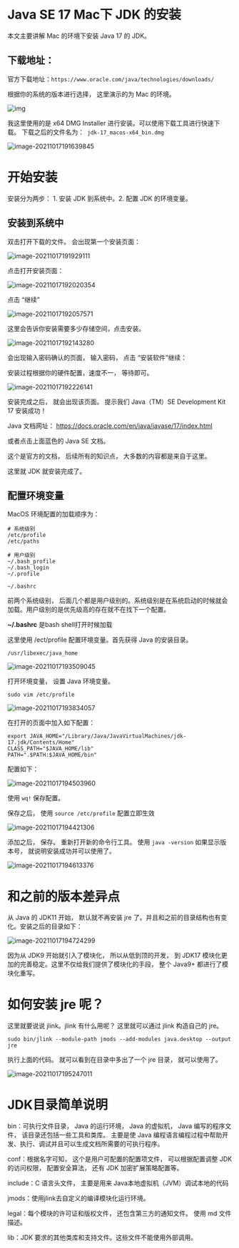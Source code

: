 # Java SE 17 Mac下 JDK 的安装

本文主要讲解 Mac 的环境下安装 Java 17 的 JDK。



## 下载地址：

官方下载地址：`https://www.oracle.com/java/technologies/downloads/`

根据你的系统的版本进行选择， 这里演示的为 Mac 的环境。

![img](https://cdn.jsdelivr.net/gh/xymiao/xymiaocdn/res/2021/202110/SNAGHTML13b2717a.PNG)

我这里使用的是 x64 DMG Installer 进行安装。可以使用下载工具进行快速下载。 下载之后的文件名为：` jdk-17_macos-x64_bin.dmg`

![image-20211017191639845](https://cdn.jsdelivr.net/gh/xymiao/xymiaocdn/res/2021/202110/image-20211017191639845.png)

# 开始安装

安装分为两步： 1. 安装 JDK 到系统中。2. 配置 JDK 的环境变量。

## 安装到系统中

 双击打开下载的文件。 会出现第一个安装页面：

![image-20211017191929111](https://cdn.jsdelivr.net/gh/xymiao/xymiaocdn/res/2021/202110/image-20211017191929111.png)

点击打开安装页面：

![image-20211017192020354](https://cdn.jsdelivr.net/gh/xymiao/xymiaocdn/res/2021/202110/image-20211017192020354.png)

点击 “继续”

![image-20211017192057571](https://cdn.jsdelivr.net/gh/xymiao/xymiaocdn/res/2021/202110/image-20211017192057571.png)

这里会告诉你安装需要多少存储空间，点击安装。



![image-20211017192143280](https://cdn.jsdelivr.net/gh/xymiao/xymiaocdn/res/2021/202110/image-20211017192143280.png)



会出现输入密码确认的页面， 输入密码， 点击 “安装软件”继续：

安装过程根据你的硬件配置，速度不一， 等待即可。

![image-20211017192226141](https://cdn.jsdelivr.net/gh/xymiao/xymiaocdn/res/2021/202110/image-20211017192226141.png)

安装完成之后， 就会出现该页面。 提示我们 Java（TM）SE Development Kit 17 安装成功！

Java 文档网址： https://docs.oracle.com/en/java/javase/17/index.html

或者点击上面蓝色的 Java SE 文档。

这个是官方的文档， 后续所有的知识点， 大多数的内容都是来自于这里。

这里就 JDK 就安装完成了。 



## 配置环境变量

MacOS 环境配置的加载顺序为：

```shell
# 系统级别
/etc/profile
/etc/paths 

# 用户级别
~/.bash_profile 
~/.bash_login 
~/.profile 

~/.bashrc
```

前两个系统级别， 后面几个都是用户级别的。系统级别是在系统启动的时候就会加载。用户级别的是优先级高的存在就不在找下一个配置。

**~/.bashrc** 是bash shell打开时候加载

这里使用 /ect/profile 配置环境变量。首先获得 Java 的安装目录。

`/usr/libexec/java_home`

![image-20211017193509045](https://cdn.jsdelivr.net/gh/xymiao/xymiaocdn/res/2021/202110/image-20211017193509045.png)

打开环境变量， 设置 Java 环境变量。 

`sudo vim /etc/profile`

![image-20211017193834057](https://cdn.jsdelivr.net/gh/xymiao/xymiaocdn/res/2021/202110/image-20211017193834057.png)

在打开的页面中加入如下配置：

```shell
export JAVA_HOME="/Library/Java/JavaVirtualMachines/jdk-17.jdk/Contents/Home"
CLASS_PATH="$JAVA_HOME/lib"
PATH=".$PATH:$JAVA_HOME/bin"
```

配置如下：

![image-20211017194503960](https://cdn.jsdelivr.net/gh/xymiao/xymiaocdn/res/2021/202110/image-20211017194503960.png)

使用 `wq!` 保存配置。

保存之后， 使用 `source /etc/profile` 配置立即生效

![image-20211017194421306](https://cdn.jsdelivr.net/gh/xymiao/xymiaocdn/res/2021/202110/image-20211017194421306.png)

添加之后， 保存。 重新打开新的命令行工具。 使用 `java -version` 如果显示版本号， 就说明安装成功并可以使用了。

![image-20211017194613376](https://cdn.jsdelivr.net/gh/xymiao/xymiaocdn/res/2021/202110/image-20211017194613376.png)

# 和之前的版本差异点

从 Java 的 JDK11 开始， 默认就不再安装 jre 了。并且和之前的目录结构也有变化。安装之后的目录如下：

![image-20211017194724299](https://cdn.jsdelivr.net/gh/xymiao/xymiaocdn/res/2021/202110/image-20211017194724299.png)

因为从 JDK9 开始就引入了模块化， 所以从低到顶的开发， 到 JDK17 模块化更加的完善稳定。这里不仅给我们提供了模块化的手段， 整个 Java9+ 都进行了模块化重写。

# 如何安装 jre 呢？

这里就要说说 jlink。jlink 有什么用呢？ 这里就可以通过 jlink 构造自己的 jre。

```
sudo bin/jlink --module-path jmods --add-modules java.desktop --output jre
```

执行上面的代码。 就可以看到在目录中多出了一个 jre 目录， 就可以使用了。 

![image-20211017195247011](https://cdn.jsdelivr.net/gh/xymiao/xymiaocdn/res/2021/202110/image-20211017195247011.png)

# JDK目录简单说明

bin：可执行文件目录， Java 的运行环境， Java 的虚拟机， Java 编写的程序文件， 该目录还包括一些工具和类库。 主要是使 Java 编程语言编程过程中帮助开发、执行、调试并且可以生成文档所需要的可执行程序。

conf：根据名字可知， 这个是用户可配置的配置项文件， 可以根据配置调整 JDK 的访问权限， 配置安全算法， 还有 JDK 加密扩展策略配置等。

include：C 语言头文件， 主要是用来 Java本地虚拟机（JVM）调试本地的代码

jmods：使用jlink去自定义的编译模块化运行环境。

legal：每个模块的许可证和版权文件， 还包含第三方的通知文件。 使用 md 文件描述。

lib：JDK 要求的其他类库和支持文件。这些文件不能使用外部调用。



